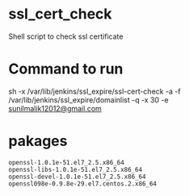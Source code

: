 # ssl_cert_check
Shell script to check ssl certificate

# Command to run 
sh -x /var/lib/jenkins/ssl_expire/ssl-cert-check -a  -f /var/lib/jenkins/ssl_expire/domainlist  -q -x 30 -e  sunilmalik12012@gmail.com
# pakages
```
openssl-1.0.1e-51.el7_2.5.x86_64
openssl-libs-1.0.1e-51.el7_2.5.x86_64
openssl-devel-1.0.1e-51.el7_2.5.x86_64
openssl098e-0.9.8e-29.el7.centos.2.x86_64
```
